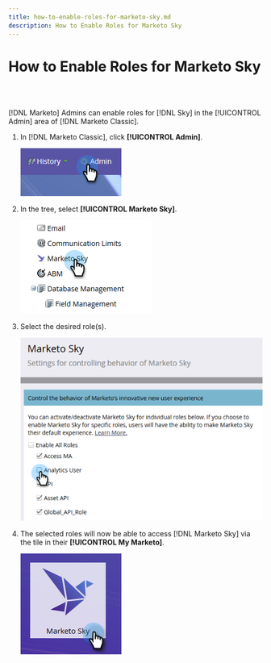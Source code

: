 ```yaml
---
title: how-to-enable-roles-for-marketo-sky.md
description: How to Enable Roles for Marketo Sky 
---
```


# How to Enable Roles for Marketo Sky

<br>&nbsp;

[!DNL Marketo] Admins can enable roles for [!DNL Sky] in the [!UICONTROL Admin] area of [!DNL Marketo Classic].

1. In [!DNL Marketo Classic], click **[!UICONTROL Admin]**.

   ![Image One](/help/sky/assets/home/how-to-enable-roles-for-marketo-sky/how-to-enable-roles-for-marketo-sky-1.png)

1. In the tree, select **[!UICONTROL Marketo Sky]**.

   ![Image Two](/help/sky/assets/home/how-to-enable-roles-for-marketo-sky/how-to-enable-roles-for-marketo-sky-2.png)

1. Select the desired role(s).

   ![Image Three](/help/sky/assets/home/how-to-enable-roles-for-marketo-sky/how-to-enable-roles-for-marketo-sky-3.png)

1. The selected roles will now be able to access [!DNL Marketo Sky] via the tile in their **[!UICONTROL My Marketo]**.

   ![Image Four](/help/sky/assets/home/how-to-enable-roles-for-marketo-sky/how-to-enable-roles-for-marketo-sky-4.png)